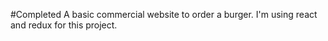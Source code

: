 #Completed
A basic commercial website to order a burger. I'm using react and redux for this project. 
